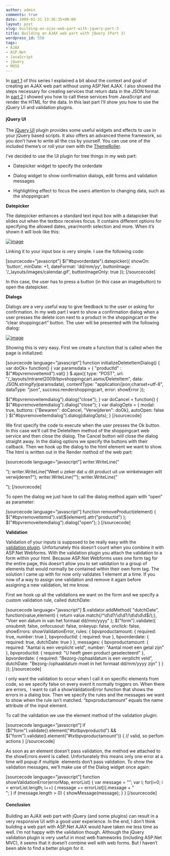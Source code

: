 ```yaml
---
author: admin
comments: true
date: 2009-03-31 13:36:35+00:00
layout: post
slug: building-an-ajax-web-part-with-jquery-part-3
title: Building an AJAX web part with jQuery (Part 3)
wordpress_id: 558
tags:
- AJAX
- ASP.Net
- JavaScript
- jQuery
- MOSS
---
```


In [part 1](http://blog.petergerritsen.nl/2009/03/30/building-an-ajax-web-part-with-jquery-part-1/) of this series I explained a bit about the context and goal of creating an AJAX web part without using ASP.Net AJAX. I also showed the steps necessary for creating services that return data in the JSON format. In [part 2](http://blogs.tamtam.nl/peterg/2009/03/31/BuildingAnAJAXWebPartWithJQueryPart2.aspx) I showed you how to call these services from JavaScript and render the HTML for the data. In this last part I’ll show you how to use the jQuery UI and validation plugins.


#### jQuery UI


The [jQuery UI](http://jqueryui.com/home) plugin provides some useful widgets and effects to use in your jQuery based scripts. It also offers an advanced theme framework, so you don’t have to write all the css by yourself. You can use one of the included theme’s or roll your own with the [ThemeRoller](http://jqueryui.com/themeroller/).

I’ve decided to use the UI plugin for tree things in my web part:



	
  * Datepicker widget to specify the orderdate

	
  * Dialog widget to show confirmation dialogs, edit forms and validation messages

	
  * Highlighting effect to focus the users attention to changing data, such as the shoppingcart


**Datepicker**

The datepicker enhances a standard text input box with a datapicker that slides out when the textbox receives focus. It contains different options for specifying the allowed dates, year/month selection and more. When it’s shown it will look like this:

[![image](http://blog.petergerritsen.nl/wp-content/uploads/snipping21.png)](http://blog.petergerritsen.nl/wp-content/uploads/snipping20.png)

Linking it to your input box is very simple. I use the following code:

[sourcecode="javascript"]
$("#bpvorderdate").datepicker({
showOn: 'button',
minDate: +1, dateFormat: 'dd/mm/yy',
buttonImage: '/_layouts/images/calendar.gif',
buttonImageOnly: true
});
[/sourcecode]

In this case, the user has to press a button (in this case an imagebutton) to open the datepicker.

**Dialogs**

Dialogs are a very useful way to give feedback to the user or asking for confirmation. In my web part I want to show a confirmation dialog when a user presses the delete icon next to a product in the shoppingcart or the “clear shoppingcart” button. The user will be presented with the following dialog:

[![image](http://blog.petergerritsen.nl/wp-content/uploads/snipping23.png)](http://blog.petergerritsen.nl/wp-content/uploads/snipping22.png)

Showing this is very easy. First we create a function that is called when the page is initialized:

[sourcecode language="javascript"]
function initializeDeleteItemDialog() {
var doOk= function() {
var paramsdata = {
"productId" : $("#bpvremoveitemid").val()
}
$.ajax({
type: "POST", url: "/_layouts/intranet2009/bpvshoppingcart.asmx/DeleteItem",
data: JSON.stringify(paramsdata),
contentType: "application/json;charset=utf-8",
dataType: "json",
success:rendershoppingcart,
error: showError
});

$("#bpvremoveitemdialog").dialog("close");
}
var doCancel = function()
{
$("#bpvremoveitemdialog").dialog("close");
}
var dialogOpts = {
modal: true,
buttons: {"Bewaren": doCancel, "Verwijderen": doOk},
autoOpen: false
}
$("#bpvremoveitemdialog").dialog(dialogOpts);
}
[/sourcecode]

We first specify the code to execute when the user presses the Ok button. In this case we’ll call the DeleteItem method of the shoppingcart web service and then close the dialog. The Cancel button will close the dialog straight away. In the dialog options we specify the buttons with their callback. Then we hook up the dialog to the html element we want to show. The html is written out in the Render method of the web part:

[sourcecode language="javascript"]
writer.WriteLine(“

”);
writer.WriteLine(“Weet u zeker dat u dit product uit uw winkelwagen wilt verwijderen?”);
writer.WriteLine(“”);
writer.WriteLine(“

”);
[/sourcecode]

To open the dialog we just have to call the dialog method again with “open” as parameter:

[sourcecode language="javascript"]
function removeProduct(element) {
$("#bpvremoveitemid").val($(element).attr("productid") );
$("#bpvremoveitemdialog").dialog("open");
}
[/sourcecode]

**Validation**

Validation of your inputs is supposed to be really easy with the [validation plugin](http://bassistance.de/jquery-plugins/jquery-plugin-validation/). Unfortunately this doesn’t count when you combine it with ASP.Net Webforms. With the validation plugin you attach the validation to a form within your html. Because ASP.Net Webforms uses one form tag for the entire page, this doesn’t allow you to set validation to a group of elements that would normally be contained within their own form tag. The solution I came up with for now only validates 1 element at a time.
If you now of a way to assign one validation and remove it again before assigning a new validation, let me know.

First we hook up all the validations we want on the form and we specify a custom validation
rule, called dutchDate:

[sourcecode language="javascript"]
$.validator.addMethod(
"dutchDate", function(value,element)
{ return value.match(/^\d\d?\/\d\d?\/\d\d\d\d$/);},
"Voer een datum in van het formaat dd/mm/yyyy" );
$("form").validate({
onsubmit: false,
onfocusout: false,
onkeyup: false,
onclick: false,
showErrors: showValidationError,
rules: {
bpvproductamount: {
required: true,
number: true
},
bpvproductid: {
required: true
},
bpvorderdate: {
required: true,
dutchDate: true
}
},
messages: {
bpvproductamount: {
required: "Aantal is een verplicht veld",
number: "Aantal moet een getal zijn"
},
bpvproductid: {
required: "U heeft geen product geselecteerd" },
bpvorderdate: {
required: "Bezorg-/ophaaldatum is een verplicht veld",
dutchDate: "Bezorg-/ophaaldatum moet in het formaat dd/mm/yyyy zijn"
}
}
});
[/sourcecode]

I only want the validation to occur when I call it on specific elements from code, so we specify false on every event it normally triggers on. When there are errors,  I want to call a showValidationError function that shows the errors in a dialog box. Then we specify the rules and the messages we want to show when the rule isn’t matched. “bpvproductamount” equals the name attribute of the input element.

To call the validation we use the element method of the validation plugin:

[sourcecode language="javascript"]
if ($("form").validate().element("#txtbpvproductid") && $("form").validate().element("#txtbpvproductamount"))
{
// valid, so perfom actions
}
[/sourcecode]

As soon as an element doesn’t pass validation, the method we attached to the showErrors event is called. Unfortunately this means only one error at a time will popup if multiple  elements don’t pass validation. To show the validation messages, we’ll make use of the Dialog widget once again:

[sourcecode language="javascript"]
function showValidationError(errorMap, errorList)
{
var message = "";
var i;
for(i=0; i < errorList.length; i++) {
message += errorList[i].message + "  
";
}
if (message.length > 0) {
showMessage(message);
}
}
[/sourcecode]


#### Conclusion


Building an AJAX web part with jQuery (and some plugins) can result in a very responsive UI with a good user experience. In the end, I don’t think building a web part with ASP.Net AJAX would have taken me less time as well. I’m not happy with the validation though. Although the jQuery validation plugin is very useful in most web frameworks (including ASP.Net MVC), it seems that it doesn’t combine well with web forms. But I haven’t been able to find a better plugin for it.
